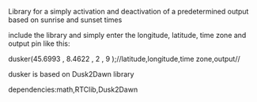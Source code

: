 Library for a simply activation and deactivation of a predetermined output based on sunrise and sunset times

include the library and simply enter the longitude, latitude, time zone and output pin like this:

dusker(45.6993  ,   8.4622  ,   2   ,   9  );//latitude,longitude,time zone,output//

dusker is based on Dusk2Dawn library

dependencies:math,RTClib,Dusk2Dawn
